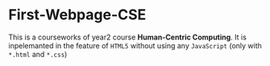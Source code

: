 # First-Webpage-CSE
This is a courseworks of year2 course **Human-Centric Computing**.
It is inpelemanted in the feature of `HTML5` without using any `JavaScript` (only with `*.html` and `*.css`)
